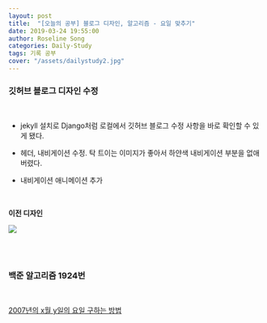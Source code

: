 ```yaml
---
layout: post
title:  "[오늘의 공부] 블로그 디자인, 알고리즘 - 요일 맞추기"
date: 2019-03-24 19:55:00
author: Roseline Song
categories: Daily-Study
tags: 기록 공부
cover: "/assets/dailystudy2.jpg"
---
```



### 깃허브 블로그 디자인 수정 

​<br>

- jekyll 설치로 Django처럼 로컬에서 깃허브 블로그 수정 사항을 바로 확인할 수 있게 됐다. 

- 헤더, 내비게이션 수정. 탁 트이는 이미지가 좋아서 하얀색 내비게이션 부분을 없애버렸다.

- 내비게이션 애니메이션 추가 

​<br>


**이전 디자인**

<img src="https://postfiles.pstatic.net/MjAxOTAzMjRfMTAx/MDAxNTUzNDI4OTM3ODU5.JzRiSLwErOpuubAilbf0pVFApJpTPu2VlvxDngs-Pq0g.pHEDxgVr739iO1GXdROz6xGgHFAzA6_RFHq5M4Tw8oEg.PNG.guseod24/before.PNG?type=w966">

​<br>
​<br>


### 백준 알고리즘 1924번

​<br>

[2007년의 x월 y일의 요일 구하는 방법]()


